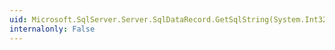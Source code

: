 ```yaml
---
uid: Microsoft.SqlServer.Server.SqlDataRecord.GetSqlString(System.Int32)
internalonly: False
---
```

